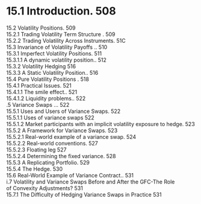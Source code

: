 # 15.1 Introduction. 508  

15.2 Volatility Positions. 509   
15.2.1 Trading Volatility Term Structure . 509   
15.2.2 Trading Volatility Across Instruments. 51C   
15.3 Invariance of Volatility Payoffs .. 510   
15.3.1 Imperfect Volatility Positions. 511   
15.3.1.1 A dynamic volatility position.. 512   
15.3.2 Volatility Hedging 516   
15.3.3 A Static Volatility Position.. 516   
15.4 Pure Volatility Positions . 518   
15.4.1 Practical Issues. 521   
15.4.1.1 The smile effect.. 521   
15.4.1.2 Liquidity problems.. 522   
.5 Variance Swaps ... 522   
15.5.1 Uses and Users of Variance Swaps. 522   
15.5.1.1 Uses of variance swaps 522   
15.5.1.2 Market participants with an implicit volatility exposure to hedge. 523   
15.5.2 A Framework for Variance Swaps. 523   
15.5.2.1 Real-world example of a variance swap. 524   
15.5.2.2 Real-world conventions. 527   
15.5.2.3 Floating leg 527   
15.5.2.4 Determining the fixed variance. 528   
15.5.3 A Replicating Portfolio. 529   
15.5.4 The Hedge. 530   
15.6 Real-World Example of Variance Contract.. 531   
i.7 Volatility and Variance Swaps Before and After the GFC-The Role   
of Convexity Adjustments? 531   
15.7.1 The Difficulty of Hedging Variance Swaps in Practice 531  
